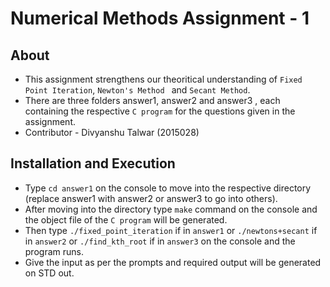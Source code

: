 # Numerical Methods Assignment - 1
## About
* This assignment strengthens our theoritical understanding of `Fixed Point Iteration`, `Newton's Method ` and `Secant Method`.
* There are three folders answer1, answer2 and answer3 , each containing the respective `C program` for the questions given in the assignment.
* Contributor - Divyanshu Talwar (2015028)

## Installation and Execution
* Type `cd answer1` on the console to move into the respective directory (replace answer1 with answer2 or answer3 to go into others). 
* After moving into the directory type `make` command on the console and the object file of the `C program` will be generated.
* Then type `./fixed_point_iteration` if in `answer1` or `./newtons+secant` if in `answer2` or `./find_kth_root` if in `answer3` on the console and the program runs.
* Give the input as per the prompts and required output will be generated on STD out.